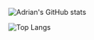![Adrian's GitHub stats](https://github-readme-stats.vercel.app/api?username=AdrianMolina2000&show_icons=true&theme=radical)

![Top Langs](https://github-readme-stats.vercel.app/api/top-langs/?username=AdrianMolina2000&layout=compact)
